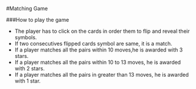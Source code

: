 #Matching Game

###How to play the game

- The player has to click on the cards in order them to flip and reveal their symbols.
- If two consecutives flipped cards symbol are same, it is a match.
- If a player matches all the pairs within 10 moves,he is awarded with 3 stars.
- If a player matches all the pairs within 10 to 13 moves, he is awarded with 2 stars.
- If a player matches all the pairs in greater than 13 moves, he is awarded with 1 star.